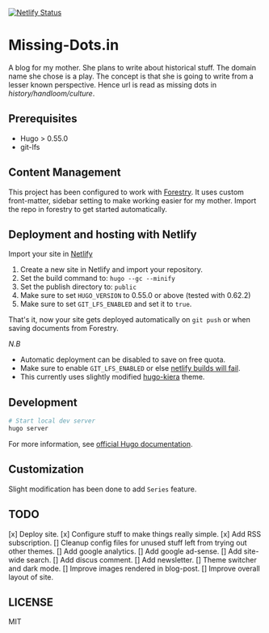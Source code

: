 [![Netlify Status](https://api.netlify.com/api/v1/badges/30432a28-f73f-431d-94b8-3c19ee4b7761/deploy-status)](https://app.netlify.com/sites/practical-feynman-973618/deploys)
# Missing-Dots.in
A blog for my mother. She plans to write about historical stuff. The domain name she chose is a play. The concept is that she is going to write from a lesser known perspective. Hence url is read as missing dots in _history/handloom/culture_.

## Prerequisites

- Hugo > 0.55.0
- git-lfs

## Content Management

This project has been configured to work with [Forestry](https://forestry.io). It uses custom front-matter, sidebar setting to make working easier for my mother. Import the repo in forestry to get started automatically.

## Deployment and hosting with Netlify

Import your site in [Netlify](https://netlify.com)

1. Create a new site in Netlify and import your repository.
2. Set the build command to: `hugo --gc --minify`
3. Set the publish directory to: `public`
4. Make sure to set `HUGO_VERSION` to 0.55.0 or above (tested with 0.62.2)
5. Make sure to set `GIT_LFS_ENABLED` and set it to `true`.

That's it, now your site gets deployed automatically on `git push` or when saving documents from Forestry.

*N.B*
- Automatic deployment can be disabled to save on free quota.
- Make sure to enable `GIT_LFS_ENABLED` or else [netlify builds will fail](https://community.netlify.com/t/builds-fail-after-new-commit-to-git-lfs/1362).
- This currently uses slightly modified [hugo-kiera](https://themes.gohugo.io/theme/hugo-kiera/) theme.

## Development
```bash
# Start local dev server
hugo server
```
For more information, see [official Hugo documentation](https://gohugo.io/getting-started/).

## Customization
Slight modification has been done to add `Series` feature.

## TODO
[x] Deploy site.
[x] Configure stuff to make things really simple.
[x] Add RSS subscription.
[] Cleanup config files for unused stuff left from trying out other themes.
[] Add google analytics.
[] Add google ad-sense.
[] Add site-wide search.
[] Add discus comment.
[] Add newsletter.
[] Theme switcher and dark mode.
[] Improve images rendered in blog-post.
[] Improve overall layout of site.


## LICENSE
MIT
